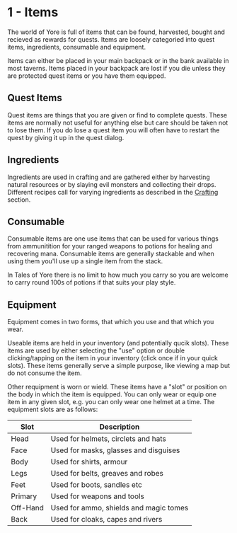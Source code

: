 # 1 - Items
The world of Yore is full of items that can be found, harvested, bought and recieved as rewards for quests. Items are loosely categoried into quest items, ingredients, consumable and equipment.

Items can either be placed in your main backpack or in the bank available in most taverns. Items placed in your backpack are lost if you die unless they are protected quest items or you have them equipped.
## Quest Items
Quest items are things that you are given or find to complete quests. These items are normally not useful for anything else but care should be taken not to lose them. If you do lose a quest item you will often have to restart the quest by giving it up in the quest dialog.
## Ingredients
Ingredients are used in crafting and are gathered either by harvesting natural resources or by slaying evil monsters and collecting their drops. Different recipes call for varying ingredients as described in the [Crafting](https://talesofyore.com/guide/items-and-crafting/crafting) section.
## Consumable
Consumable items are one use items that can be used for various things from ammunitition for your ranged weapons to potions for healing and recovering mana. Consumable items are generally stackable and when using them you'll use up a single item from the stack. 

In Tales of Yore there is no limit to how much you carry so you are welcome to carry round 100s of potions if that suits your play style. 
## Equipment
Equipment comes in two forms, that which you use and that which you wear. 

Useable items are held in your inventory (and potentially qucik slots). These items are used by either selecting the "use" option or double clicking/tapping on the item in your inventory (click once if in your quick slots). These items generally serve a simple purpose, like viewing a map but do not consume the item.

Other requipment is worn or wield. These items have a "slot" or position on the body in which the item is equipped. You can only wear or equip one item in any given slot, e.g. you can only wear one helmet at a time. The equipment slots are as follows:

| Slot | Description | 
| -------- | -------- | 
| Head     | Used for helmets, circlets and hats     |
| Face     | Used for masks, glasses and disguises     |
| Body     | Used for shirts, armour     |
| Legs     | Used for belts, greaves and robes     |
| Feet     | Used for boots, sandles etc     |
| Primary     | Used for weapons and tools |
| Off-Hand  | Used for ammo, shields and magic tomes |
| Back | Used for cloaks, capes and rivers |







